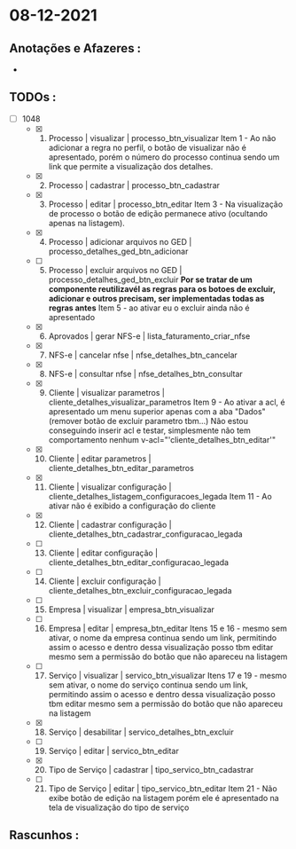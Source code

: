 # 08-12-2021



## Anotações e Afazeres :
- 


## TODOs :
- [ ] 1048
  - [x] 1. Processo	|	visualizar	|	processo_btn_visualizar
    Item 1 - Ao não adicionar a regra no perfil, o botão de visualizar não é apresentado, porém o número do processo continua sendo um link que permite a visualização dos detalhes.
  - [x] 2. Processo	|	cadastrar	|	processo_btn_cadastrar
  - [x] 3. Processo	|	editar	|	processo_btn_editar
    Item 3 - Na visualização de processo o botão de edição permanece ativo (ocultando apenas na listagem).
  - [x] 4. Processo	|	adicionar arquivos no GED	|	processo_detalhes_ged_btn_adicionar
  - [ ] 5. Processo	|	excluir arquivos no GED	|	processo_detalhes_ged_btn_excluir
    **Por se tratar de um componente reutilizavél as regras para os botoes de excluir, adicionar e outros precisam, ser implementadas todas as regras antes**
    Item 5 - ao ativar eu o excluir ainda não é apresentado
  - [x] 6. Aprovados	|	gerar NFS-e	|	lista_faturamento_criar_nfse
  - [x] 7. NFS-e	|	cancelar nfse	|	nfse_detalhes_btn_cancelar
  - [x] 8. NFS-e	|	consultar nfse	|	nfse_detalhes_btn_consultar
  - [x] 9. Cliente	|	visualizar parametros	|	cliente_detalhes_visualizar_parametros
    Item 9 - Ao ativar a acl, é apresentado um menu superior apenas com a aba "Dados" (remover botão de excluir parametro tbm...)
      Não estou conseguindo inserir acl e testar, simplesmente não tem comportamento nenhum v-acl="'cliente_detalhes_btn_editar'"
  - [x] 10. Cliente	|	editar parametros	|	cliente_detalhes_btn_editar_parametros
  - [x] 11. Cliente	|	visualizar configuração	|	cliente_detalhes_listagem_configuracoes_legada
    Item 11 - Ao ativar não é exibido a configuração do cliente
  - [x] 12. Cliente	|	cadastrar configuração	|	cliente_detalhes_btn_cadastrar_configuracao_legada
  - [ ] 13. Cliente	|	editar configuração	|	cliente_detalhes_btn_editar_configuracao_legada
  - [ ] 14. Cliente	|	excluir configuração	|	cliente_detalhes_btn_excluir_configuracao_legada
  - [ ] 15. Empresa	|	visualizar	|	empresa_btn_visualizar
  - [ ] 16. Empresa	|	editar	|	empresa_btn_editar
    Itens 15 e 16 - mesmo sem ativar, o nome da empresa continua sendo um link, permitindo assim o acesso e dentro dessa visualização posso tbm editar mesmo sem a permissão do botão que não apareceu na listagem
  - [ ] 17. Serviço	|	visualizar	|	servico_btn_visualizar
    Itens 17 e 19 - mesmo sem ativar, o nome do serviço continua sendo um link, permitindo assim o acesso e dentro dessa visualização posso tbm editar mesmo sem a permissão do botão que não apareceu na listagem
  - [x] 18. Serviço	|	desabilitar	|	servico_detalhes_btn_excluir
  - [ ] 19. Serviço	|	editar	|	servico_btn_editar
  - [x] 20. Tipo de Serviço	|	cadastrar	|	tipo_servico_btn_cadastrar
  - [ ] 21. Tipo de Serviço	|	editar	|	tipo_servico_btn_editar
    Item 21 - Não exibe botão de edição na listagem porém ele é apresentado na tela de visualização do tipo de serviço  



## Rascunhos :